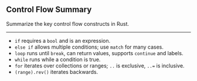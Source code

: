 ## Control Flow Summary

Summarize the key control flow constructs in Rust.

---

* `if` requires a `bool` and is an expression.
* `else if` allows multiple conditions; use `match` for many cases.
* `loop` runs until `break`, can return values, supports `continue` and labels.
* `while` runs while a condition is true.
* `for` iterates over collections or ranges; `..` is exclusive, `..=` is inclusive.
* `(range).rev()` iterates backwards.

